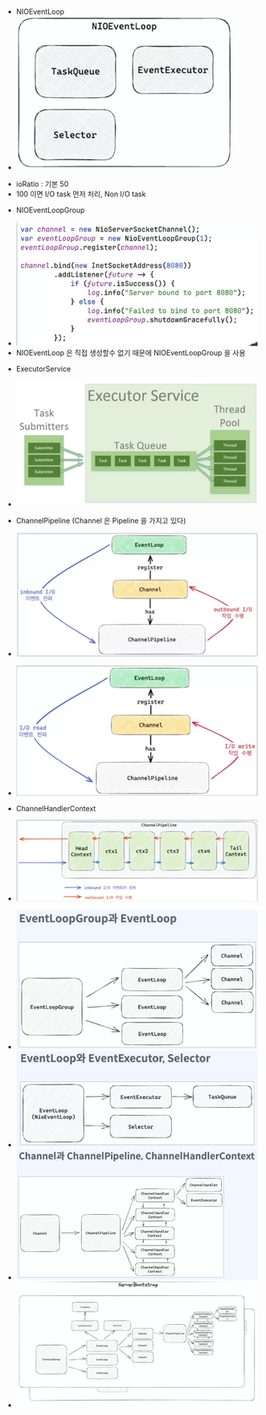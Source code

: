 * NIOEventLoop
* ![img.png](img.png)
- ioRatio : 기본 50
- 100 이면 I/O task 먼저 처리, Non I/O task

* NIOEventLoopGroup
- ![img_1.png](img_1.png)
- NIOEventLoop 은 직접 생성할수 없기 때문에 NIOEventLoopGroup 을 사용

* ExecutorService
- ![img_2.png](img_2.png)

* ChannelPipeline (Channel 은 Pipeline 을 가지고 있다)
- ![img_3.png](img_3.png)
- ![img_4.png](img_4.png)

- ChannelHandlerContext
- ![img_5.png](img_5.png)

* ![img_6.png](img_6.png)
* ![img_7.png](img_7.png)
* ![img_8.png](img_8.png)
* ![img_9.png](img_9.png)